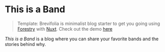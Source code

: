 # This is a Band

> Template: Brevifolia is minimalist blog starter to get you going using [Forestry](https://forestry.io/) with [Nuxt](https://nuxtjs.org/). Check out the demo [here](https://brevifolia-nuxt-forestry.netlify.com/)

_This is a Band_ is a blog where you can share your favorite bands and the stories behind why.
